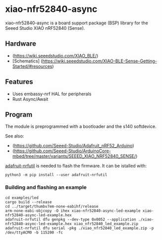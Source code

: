 # xiao-nfr52840-async

xiao-nfr52840-async is a board support package (BSP) library for the Seeed Studio XIAO nRF52840 (Sense).

## Hardware

* (https://wiki.seeedstudio.com/XIAO_BLE/)
* [Schematics] (https://wiki.seeedstudio.com/XIAO-BLE-Sense-Getting-Started/#resources)

## Features

* Uses embassy-nrf HAL for peripherals
* Rust Async/Await


## Program

The module is preprogrammed with a bootloader and the s140 softdevice.

See also:
* (https://github.com/Seeed-Studio/Adafruit_nRF52_Arduino)
* (https://github.com/Seeed-Studio/ArduinoCore-mbed/tree/master/variants/SEEED_XIAO_NRF52840_SENSE/)

[adafruit-nrfutil](https://github.com/adafruit/Adafruit_nRF52_nrfutil) is needed to flash the firmware. It can be istalled with:
```
python3 -m pip install --user adafruit-nrfutil
```

### Building and flashing an example

```
cd examples/led
cargo build --release
cd ../target/thumbv7em-none-eabihf/release
arm-none-eabi-objcopy -O ihex xiao-nfr52840-async-led-example xiao-nfr52840-async-led-example.hex
adafruit-nrfutil dfu genpkg --dev-type 0x0052 --application ./xiao-nfr52840-async-led-example.hex xiao_nfr52840_led_example.zip
adafruit-nrfutil dfu serial -pkg ./xiao_nfr52840_led_example.zip -p /dev/ttyACM0 -b 115200 -fc
```
